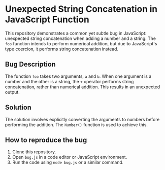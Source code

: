 # Unexpected String Concatenation in JavaScript Function

This repository demonstrates a common yet subtle bug in JavaScript: unexpected string concatenation when adding a number and a string.  The `foo` function intends to perform numerical addition, but due to JavaScript's type coercion, it performs string concatenation instead.

## Bug Description

The function `foo` takes two arguments, `a` and `b`. When one argument is a number and the other is a string, the `+` operator performs string concatenation, rather than numerical addition. This results in an unexpected output.

## Solution

The solution involves explicitly converting the arguments to numbers before performing the addition. The `Number()` function is used to achieve this. 

## How to reproduce the bug
1. Clone this repository.
2. Open `bug.js` in a code editor or JavaScript environment.
3. Run the code using `node bug.js` or a similar command.
